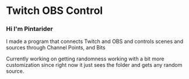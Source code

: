 # Twitch OBS Control
### Hi I'm Pintarider
I made a program that connects Twitch and OBS and controls scenes and sources through Channel Points, and Bits

Currently working on getting randomness working with a bit more customization since right now it just sees the folder and gets any random source.
